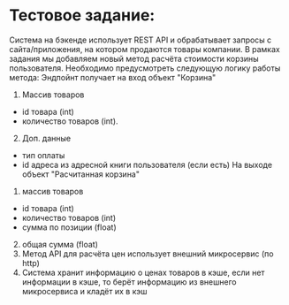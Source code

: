 # Тестовое задание:
Система на бэкенде использует REST API и обрабатывает запросы с сайта/приложения, на котором
продаются товары компании.
В рамках задания мы добавляем новый метод расчёта стоимости корзины пользователя. Необходимо предусмотреть следующую логику работы метода:
Эндпойнт получает на вход объект "Корзина"
1. Массив товаров
- id товара (int)
- количество товаров (int).
2. Доп. данные
- тип оплаты
- id адреса из адресной книги пользователя (если есть)
На выходе объект "Расчитанная корзина"
1. массив товаров
- id товара (int)
- количество товаров (int)
- сумма по позиции (float)
2. общая сумма (float)
2. Метод API для расчёта цен использует внешний микросервис (по http)
3. Система хранит информацию о ценах товаров в кэше, если нет информации в кэше, то берёт информацию из внешнего микросервиса и кладёт их в кэш
